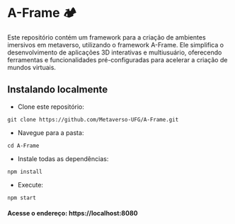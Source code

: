 # A-Frame 🏕
Este repositório contém um framework para a criação de ambientes imersivos em metaverso, utilizando o framework A-Frame. Ele simplifica o desenvolvimento de aplicações 3D interativas e multiusuário, oferecendo ferramentas e funcionalidades pré-configuradas para acelerar a criação de mundos virtuais.

## Instalando localmente

- Clone este repositório:
  
```git clone https://github.com/Metaverso-UFG/A-Frame.git```

- Navegue para a pasta:

```cd A-Frame```

- Instale todas as dependências:

```npm install```

- Execute:

```npm start```

#### Acesse o endereço: https://localhost:8080
